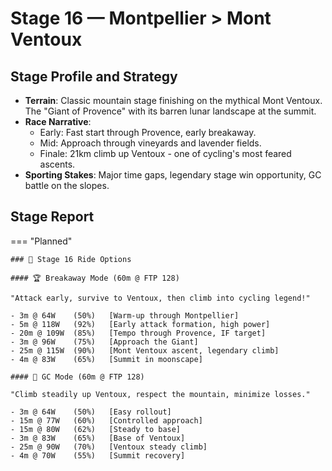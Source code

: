 # Stage 16 — Montpellier > Mont Ventoux

## Stage Profile and Strategy

- **Terrain**: Classic mountain stage finishing on the mythical Mont Ventoux. The "Giant of Provence" with its barren lunar landscape at the summit.
- **Race Narrative**:
	- Early: Fast start through Provence, early breakaway.
	- Mid: Approach through vineyards and lavender fields.
	- Finale: 21km climb up Ventoux - one of cycling's most feared ascents.
- **Sporting Stakes**: Major time gaps, legendary stage win opportunity, GC battle on the slopes.

## Stage Report

=== "Planned"

	### 🚴 Stage 16 Ride Options

	#### 🏆 Breakaway Mode (60m @ FTP 128)
	
	"Attack early, survive to Ventoux, then climb into cycling legend!"

	- 3m @ 64W    (50%)   [Warm-up through Montpellier]
	- 5m @ 118W   (92%)   [Early attack formation, high power]
	- 20m @ 109W  (85%)   [Tempo through Provence, IF target]
	- 3m @ 96W    (75%)   [Approach the Giant]
	- 25m @ 115W  (90%)   [Mont Ventoux ascent, legendary climb]
	- 4m @ 83W    (65%)   [Summit in moonscape]
	
	#### 🦺 GC Mode (60m @ FTP 128)

	"Climb steadily up Ventoux, respect the mountain, minimize losses."

	- 3m @ 64W    (50%)   [Easy rollout]
	- 15m @ 77W   (60%)   [Controlled approach]
	- 15m @ 80W   (62%)   [Steady to base]
	- 3m @ 83W    (65%)   [Base of Ventoux]
	- 25m @ 90W   (70%)   [Ventoux steady climb]
	- 4m @ 70W    (55%)   [Summit recovery]
